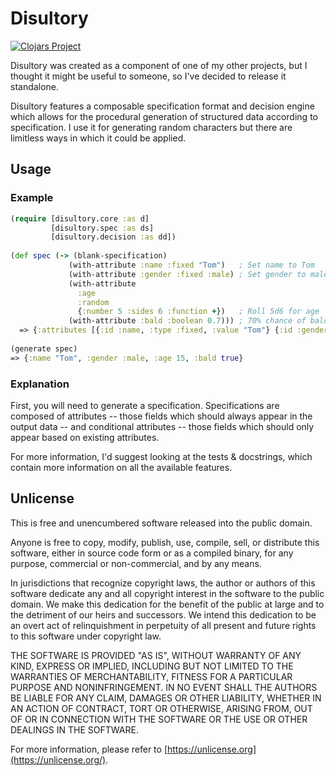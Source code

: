 # Disultory

[![Clojars Project](https://img.shields.io/clojars/v/discord.clj.svg)](https://clojars.org/discord.clj)

Disultory was created as a component of one of my other projects, but I
thought it might be useful to someone, so I've decided to release it
standalone.

Disultory features a composable specification format and decision
engine which allows for the procedural generation of structured data
according to specification. I use it for generating random characters
but there are limitless ways in which it could be applied.

## Usage

### Example

```clojure
(require [disultory.core :as d]
         [disultory.spec :as ds]
         [disultory.decision :as dd])
         
(def spec (-> (blank-specification)
             (with-attribute :name :fixed "Tom")   ; Set name to Tom
             (with-attribute :gender :fixed :male) ; Set gender to male
             (with-attribute 
               :age 
               :random
               {:number 5 :sides 6 :function +})   ; Roll 5d6 for age
             (with-attribute :bald :boolean 0.7))) ; 70% chance of baldness
  => {:attributes [{:id :name, :type :fixed, :value "Tom"} {:id :gender, :type :fixed, :value :male} {:id :age, :type :random, :dice [{:number 5, :sides 6, :function #function[clojure.core/+]}]} {:id :bald, :type :boolean, :prob 0.7}]}
  
(generate spec)
=> {:name "Tom", :gender :male, :age 15, :bald true}
```

### Explanation

First, you will need to generate a specification. Specifications are
composed of attributes -- those fields which should always appear in
the output data -- and conditional attributes -- those fields which
should only appear based on existing attributes.

For more information, I'd suggest looking at the tests & docstrings,
which contain more information on all the available features.

## Unlicense

This is free and unencumbered software released into the public domain.

Anyone is free to copy, modify, publish, use, compile, sell, or
distribute this software, either in source code form or as a compiled
binary, for any purpose, commercial or non-commercial, and by any
means.

In jurisdictions that recognize copyright laws, the author or authors
of this software dedicate any and all copyright interest in the
software to the public domain. We make this dedication for the benefit
of the public at large and to the detriment of our heirs and
successors. We intend this dedication to be an overt act of
relinquishment in perpetuity of all present and future rights to this
software under copyright law.

THE SOFTWARE IS PROVIDED "AS IS", WITHOUT WARRANTY OF ANY KIND,
EXPRESS OR IMPLIED, INCLUDING BUT NOT LIMITED TO THE WARRANTIES OF
MERCHANTABILITY, FITNESS FOR A PARTICULAR PURPOSE AND NONINFRINGEMENT.
IN NO EVENT SHALL THE AUTHORS BE LIABLE FOR ANY CLAIM, DAMAGES OR
OTHER LIABILITY, WHETHER IN AN ACTION OF CONTRACT, TORT OR OTHERWISE,
ARISING FROM, OUT OF OR IN CONNECTION WITH THE SOFTWARE OR THE USE OR
OTHER DEALINGS IN THE SOFTWARE.

For more information, please refer to [https://unlicense.org](https://unlicense.org/).
